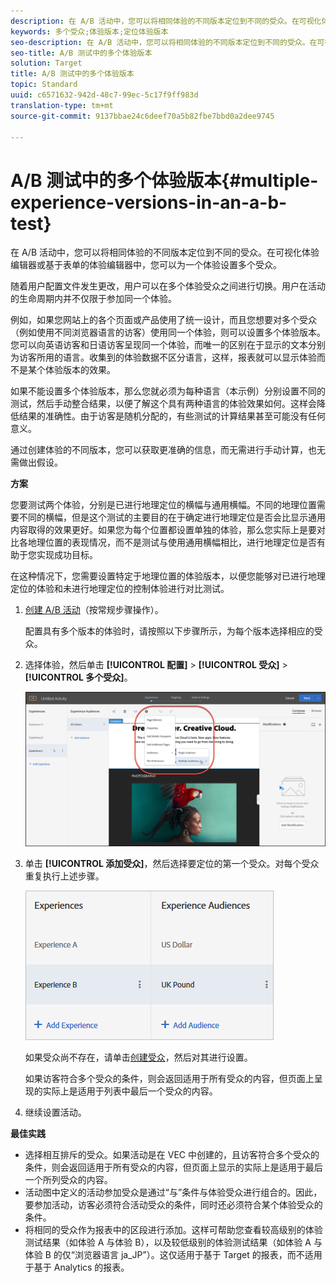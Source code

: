 ```yaml
---
description: 在 A/B 活动中，您可以将相同体验的不同版本定位到不同的受众。在可视化体验编辑器或基于表单的体验编辑器中，您可以为一个体验设置多个受众。
keywords: 多个受众;体验版本;定位体验版本
seo-description: 在 A/B 活动中，您可以将相同体验的不同版本定位到不同的受众。在可视化体验编辑器或基于表单的体验编辑器中，您可以为一个体验设置多个受众。
seo-title: A/B 测试中的多个体验版本
solution: Target
title: A/B 测试中的多个体验版本
topic: Standard
uuid: c6571632-942d-48c7-99ec-5c17f9ff983d
translation-type: tm+mt
source-git-commit: 9137bbae24c6deef70a5b82fbe7bbd0a2dee9745

---
```



# A/B 测试中的多个体验版本{#multiple-experience-versions-in-an-a-b-test}

在 A/B 活动中，您可以将相同体验的不同版本定位到不同的受众。在可视化体验编辑器或基于表单的体验编辑器中，您可以为一个体验设置多个受众。

随着用户配置文件发生更改，用户可以在多个体验受众之间进行切换。用户在活动的生命周期内并不仅限于参加同一个体验。

例如，如果您网站上的各个页面或产品使用了统一设计，而且您想要对多个受众（例如使用不同浏览器语言的访客）使用同一个体验，则可以设置多个体验版本。您可以向英语访客和日语访客呈现同一个体验，而唯一的区别在于显示的文本分别为访客所用的语言。收集到的体验数据不区分语言，这样，报表就可以显示体验而不是某个体验版本的效果。

如果不能设置多个体验版本，那么您就必须为每种语言（本示例）分别设置不同的测试，然后手动整合结果，以便了解这个具有两种语言的体验效果如何。这样会降低结果的准确性。由于访客是随机分配的，有些测试的计算结果甚至可能没有任何意义。

通过创建体验的不同版本，您可以获取更准确的信息，而无需进行手动计算，也无需做出假设。

**方案**

您要测试两个体验，分别是已进行地理定位的横幅与通用横幅。不同的地理位置需要不同的横幅，但是这个测试的主要目的在于确定进行地理定位是否会比显示通用内容取得的效果更好。如果您为每个位置都设置单独的体验，那么您实际上是要对比各地理位置的表现情况，而不是测试与使用通用横幅相比，进行地理定位是否有助于您实现成功目标。

在这种情况下，您需要设置特定于地理位置的体验版本，以便您能够对已进行地理定位的体验和未进行地理定位的控制体验进行对比测试。

1. [创建 A/B 活动](../../../c-activities/t-test-ab/t-test-create-ab/test-create-ab.md#task_68C8079BF9FF4625A3BD6680D554BB72)（按常规步骤操作）。

   配置具有多个版本的体验时，请按照以下步骤所示，为每个版本选择相应的受众。

1. 选择体验，然后单击 **[!UICONTROL 配置]** &gt; **[!UICONTROL 受众]** &gt; **[!UICONTROL 多个受众]**。

   ![多个受众选项](/help/c-activities/t-test-ab/t-test-create-ab/assets/multiple-audiences-new.png)

1. 单击 **[!UICONTROL 添加受众]**，然后选择要定位的第一个受众。对每个受众重复执行上述步骤。

   ![](assets/exp-versions.png)

   如果受众尚不存在，请单击[创建受众](../../../c-target/c-audiences/create-audience.md#task_E18BD77A9A8F4ED0AC50569F94556558)，然后对其进行设置。

   如果访客符合多个受众的条件，则会返回适用于所有受众的内容，但页面上呈现的实际上是适用于列表中最后一个受众的内容。

1. 继续设置活动。

**最佳实践**

* 选择相互排斥的受众。如果活动是在 VEC 中创建的，且访客符合多个受众的条件，则会返回适用于所有受众的内容，但页面上显示的实际上是适用于最后一个所列受众的内容。
* 活动图中定义的活动参加受众是通过“与”条件与体验受众进行组合的。因此，要参加活动，访客必须符合活动受众的条件，同时还必须符合某个体验受众的条件。
* 将相同的受众作为报表中的区段进行添加。这样可帮助您查看较高级别的体验测试结果（如体验 A 与体验 B），以及较低级别的体验测试结果（如体验 A 与体验 B 的仅“浏览器语言 ja_JP”）。这仅适用于基于 Target 的报表，而不适用于基于 Analytics 的报表。

